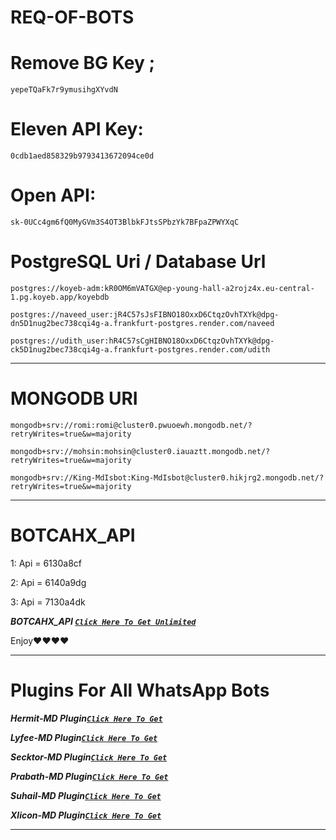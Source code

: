 # REQ-OF-BOTS


# Remove BG Key ;
```
yepeTQaFk7r9ymusihgXYvdN
```

# Eleven API Key: 
```
0cdb1aed858329b9793413672094ce0d
```


# Open API:
```
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
```


# PostgreSQL Uri / Database Url
```
postgres://koyeb-adm:kR0OM6mVATGX@ep-young-hall-a2rojz4x.eu-central-1.pg.koyeb.app/koyebdb
```

```
postgres://naveed_user:jR4C57sJsFIBNO18OxxD6CtqzOvhTXYk@dpg-dn5D1nug2bec738cqi4g-a.frankfurt-postgres.render.com/naveed
```

```
postgres://udith_user:hR4C57sCgHIBNO18OxxD6CtqzOvhTXYk@dpg-ck5D1nug2bec738cqi4g-a.frankfurt-postgres.render.com/udith
```


---





# MONGODB URI 
 ```
mongodb+srv://romi:romi@cluster0.pwuoewh.mongodb.net/?retryWrites=true&w=majority
 ```
 ```
mongodb+srv://mohsin:mohsin@cluster0.iauaztt.mongodb.net/?retryWrites=true&w=majority
```

```
mongodb+srv://King-MdIsbot:King-MdIsbot@cluster0.hikjrg2.mongodb.net/?retryWrites=true&w=majority
```

  ---
 # BOTCAHX_API   
1: Api = 6130a8cf

2: Api = 6140a9dg

3: Api = 7130a4dk

 ***BOTCAHX_API [`Click Here To Get Unlimited`](https://github.com/naveeddogar/THINGS-For-Bots/blob/main/Api&Uri/README%20(1).md)***
 
 
 
 
 
Enjoy❤❤❤❤

----

# Plugins For All WhatsApp Bots
***Hermit-MD Plugin[`Click Here To Get`](https://github.com/naveeddogar/THINGS-For-Bots/blob/main/Plugins/README%20(1).md)***

***Lyfee-MD Plugin[`Click Here To Get`](https://github.com/naveeddogar/THINGS-For-Bots/blob/main/Plugins/README%20(2).md)***

***Secktor-MD Plugin[`Click Here To Get`](https://github.com/naveeddogar/THINGS-For-Bots/blob/main/Plugins/README%20(3).md)***

***Prabath-MD Plugin[`Click Here To Get`](https://github.com/naveeddogar/THINGS-For-Bots/blob/main/Plugins/README%20(4).md)***

***Suhail-MD Plugin[`Click Here To Get`](https://github.com/naveeddogar/THINGS-For-Bots/blob/main/Plugins/README%20(5).md)***

***Xlicon-MD Plugin[`Click Here To Get`](https://github.com/naveeddogar/THINGS-For-Bots/blob/main/Plugins/README%20(6).md)***


---

